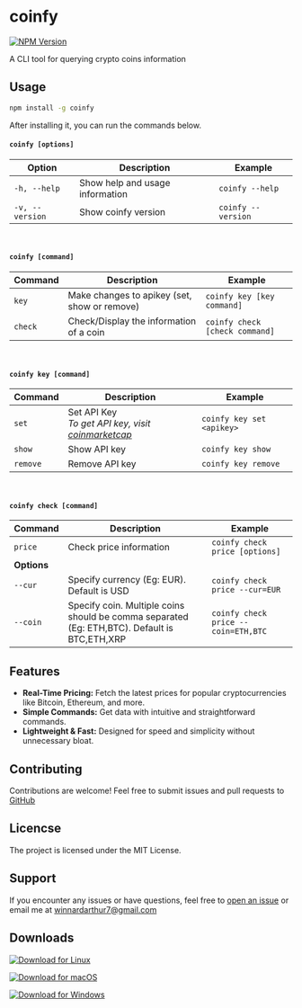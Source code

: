 # coinfy

[![NPM Version](https://img.shields.io/npm/v/coinfy?style=flat&labelColor=gray&color=%234CBA17)](https://www.npmjs.com/package/coinfy)

A CLI tool for querying crypto coins information

## Usage
```bash
npm install -g coinfy
```

After installing it, you can run the commands below.

#### `coinfy [options]`

| Option | Description | Example |
|--------|-------------|---------|
| `-h, --help` | Show help and usage information | `coinfy --help` |
| `-v, --version` | Show coinfy version | `coinfy --version` |

<br/>

#### `coinfy [command]`
| Command | Description | Example |
|---------|-------------|---------|
| `key`   | Make changes to apikey (set, show or remove) | `coinfy key [key command]`|
| `check` | Check/Display the information of a coin | `coinfy check [check command]` |

<br />

#### `coinfy key [command]`
| Command | Description | Example |
|---------|-------------|---------|
| `set`   | Set API Key <br/>*To get API key, visit [coinmarketcap](https://coinmarketcap.com)* | `coinfy key set <apikey>`|
| `show` | Show API key | `coinfy key show` |
| `remove` | Remove API key | `coinfy key remove` |

<br /> 

#### `coinfy check [command]`
| Command | Description | Example |
|---------|-------------|---------|
| `price` | Check price information | `coinfy check price [options]`|
| __Options__ |         |         |
| `--cur` | Specify currency (Eg: EUR). Default is USD | `coinfy check price --cur=EUR`|
| `--coin` | Specify coin. Multiple coins should be comma separated (Eg: ETH,BTC). Default is BTC,ETH,XRP | `coinfy check price --coin=ETH,BTC`|

## Features
- **Real-Time Pricing:** Fetch the latest prices for popular cryptocurrencies like Bitcoin, Ethereum, and more.
- **Simple Commands:** Get data with intuitive and straightforward commands.
- **Lightweight & Fast:** Designed for speed and simplicity without unnecessary bloat.

## Contributing
Contributions are welcome!
Feel free to submit issues and pull requests to [GitHub](https://github.com/WinnardArthur/coinfy)

## Licencse
The project is licensed under the MIT License.

## Support
If you encounter any issues or have questions, feel free to [open an issue](https://github.com/WinnardArthur/coinfy/issues) or email me at [winnardarthur7@gmail.com](mailto:winnardarthur7@gmail.com)

## Downloads
[![Download for Linux](https://img.shields.io/badge/Linux-Download-brightgreen)](https://github.com/WinnardArthur/coinfy/releases/download/v1.0.3/coinfy-linux.zip)

[![Download for macOS](https://img.shields.io/badge/macOS-Download-blue)](https://github.com/WinnardArthur/coinfy/releases/download/v1.0.3/coinfy-macos.zip)

[![Download for Windows](https://img.shields.io/badge/Windows-Download-orange)](https://github.com/WinnardArthur/coinfy/releases/download/v1.0.3/coinfy-win.zip)




